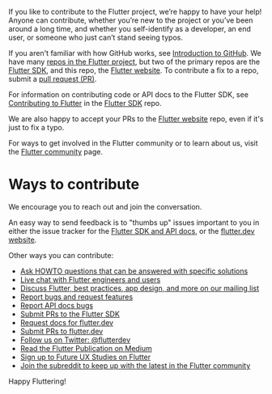 
If you like to contribute to the Flutter project,
we’re happy to have your help! Anyone can contribute, whether you’re new to
the project or you’ve been around a long time, and whether you self-identify
as a developer, an end user, or someone who just can’t stand seeing typos.

If you aren't familiar with how GitHub works, see [Introduction to
GitHub](https://services.github.com/on-demand/intro-to-github/).
We have many [repos in the Flutter project](https://github.com/flutter),
but two of the primary repos are the
[Flutter SDK](https://github.com/flutter/flutter), and this repo, the
[Flutter website](https://github.com/flutter/website).
To contribute a fix to a repo, submit a [pull request
(PR)](https://services.github.com/on-demand/github-cli/open-pull-request-github).

For information on contributing code or API docs to the Flutter SDK, see
[Contributing to
Flutter](https://github.com/flutter/flutter/blob/master/CONTRIBUTING.md)
in the [Flutter SDK](https://github.com/flutter/flutter) repo.

We are also happy to accept your PRs to the
[Flutter website](https://github.com/flutter/website/) repo,
even if it's just to fix a typo.

For ways to get involved in the Flutter community or to learn about us,
visit the [Flutter community](/community) page.

# Ways to contribute

We encourage you to reach out and join the conversation.

An easy way to send feedback is to "thumbs up" issues important to you
in either the issue tracker for the [Flutter SDK and API docs][issues],
or the [flutter.dev website][doc-issues].

Other ways you can contribute:

* [Ask HOWTO questions that can be answered with specific solutions][so]
* [Live chat with Flutter engineers and users][gitter]
* [Discuss Flutter, best practices, app design, and more on our
   mailing list][mailinglist]
* [Report bugs and request features][issues]
* [Report API docs bugs][issues]
* [Submit PRs to the Flutter SDK][PRs]
* [Request docs for flutter.dev][doc-issues]
* [Submit PRs to flutter.dev][doc-PRs]
* [Follow us on Twitter: @flutterdev](https://twitter.com/flutterdev/)
* [Read the Flutter Publication on Medium](https://medium.com/flutter)
* [Sign up to Future UX Studies on Flutter](https://flutter.dev/research-signup)
* [Join the subreddit to keep up with the latest in the Flutter
   community][reddit]

Happy Fluttering!

[issues]: https://github.com/flutter/flutter/issues
[PRs]: https://github.com/flutter/flutter/pulls
[doc-issues]: https://github.com/flutter/website/issues
[doc-PRs]: https://github.com/flutter/website/pulls
[so]: https://stackoverflow.com/tags/flutter
[mailinglist]: https://groups.google.com/d/forum/flutter-dev
[gitter]: https://gitter.im/flutter/flutter
[reddit]: https://www.reddit.com/r/FlutterDev
